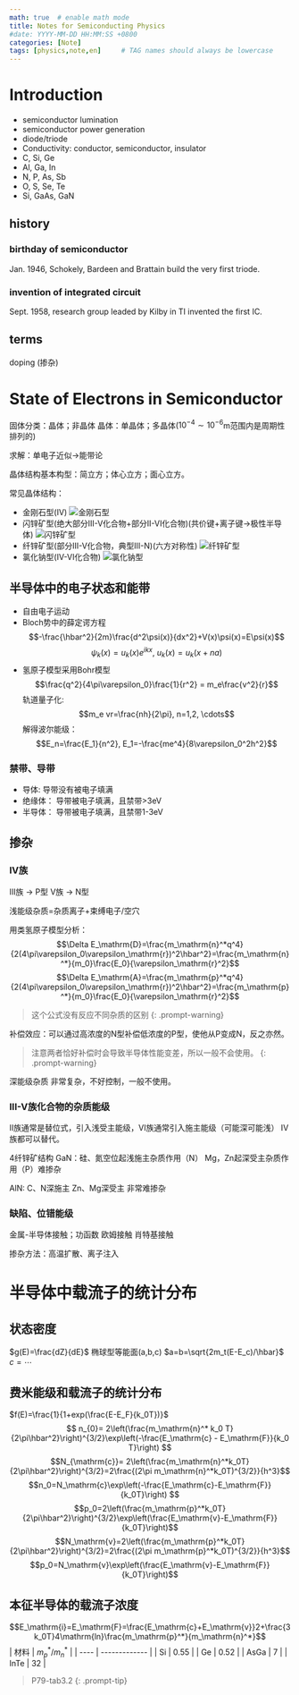 ```yaml
---
math: true  # enable math mode
title: Notes for Semiconducting Physics
#date: YYYY-MM-DD HH:MM:SS +0800
categories: [Note]
tags: [physics,note,en]     # TAG names should always be lowercase
---
```

# Introduction
- semiconductor lumination
- semiconductor power generation
- diode/triode
- Conductivity: conductor, semiconductor, insulator
- C, Si, Ge
- Al, Ga, In
- N, P, As, Sb
- O, S, Se, Te
- Si, GaAs, GaN

## history
### birthday of semiconductor
Jan. 1946, Schokely, Bardeen and Brattain build the very first triode.
### invention of integrated circuit
Sept. 1958, research group leaded by Kilby in TI invented the first IC.

## terms
doping (掺杂)

# State of Electrons in Semiconductor
固体分类：晶体；非晶体
晶体：单晶体；多晶体($10^{-4}\sim10^{-6}$m范围内是周期性排列的)

求解：单电子近似$\rightarrow$能带论

晶体结构基本构型：简立方；体心立方；面心立方。

常见晶体结构：
- 金刚石型(IV)
![金刚石型](/assets/img/Semiconducting-Physics/金刚石型.png)
- 闪锌矿型(绝大部分III-V化合物+部分II-VI化合物)(共价键+离子键$\rightarrow$极性半导体)
![闪锌矿型](/assets/img/Semiconducting-Physics/闪锌矿型.png)
- 纤锌矿型(部分III-V化合物，典型III-N)(六方对称性)
![纤锌矿型](/assets/img/Semiconducting-Physics/纤锌矿型.png)
- 氯化钠型(IV-VI化合物)
![氯化钠型](/assets/img/Semiconducting-Physics/氯化钠型.png)

## 半导体中的电子状态和能带
- 自由电子运动
- Bloch势中的薛定谔方程
  $$-\frac{\hbar^2}{2m}\frac{d^2\psi(x)}{dx^2}+V(x)\psi(x)=E\psi(x)$$
  $$\psi_k(x)=u_k(x)e^{ikx}, \ u_k(x)=u_k(x+na)$$
- 氢原子模型采用Bohr模型
$$\frac{q^2}{4\pi\varepsilon_0}\frac{1}{r^2} = m_e\frac{v^2}{r}$$
轨道量子化:
$$m_e vr=\frac{nh}{2\pi}, n=1,2, \cdots$$
解得波尔能级：
$$E_n=\frac{E_1}{n^2}, E_1=-\frac{me^4}{8\varepsilon_0^2h^2}$$

### 禁带、导带
- 导体: 导带没有被电子填满
- 绝缘体： 导带被电子填满，且禁带>3eV
- 半导体： 导带被电子填满，且禁带1-3eV


## 掺杂
### IV族
III族 $\to$ P型
V族  $\to$ N型

浅能级杂质=杂质离子+束缚电子/空穴

用类氢原子模型分析：
$$\Delta E_\mathrm{D}=\frac{m_\mathrm{n}^*q^4}{2(4\pi\varepsilon_0\varepsilon_\mathrm{r})^2\hbar^2}=\frac{m_\mathrm{n}^*}{m_0}\frac{E_0}{\varepsilon_\mathrm{r}^2}$$
$$\Delta E_\mathrm{A}=\frac{m_\mathrm{p}^*q^4}{2(4\pi\varepsilon_0\varepsilon_\mathrm{r})^2\hbar^2}=\frac{m_\mathrm{p}^*}{m_0}\frac{E_0}{\varepsilon_\mathrm{r}^2}$$

> 这个公式没有反应不同杂质的区别
{: .prompt-warning}

补偿效应：可以通过高浓度的N型补偿低浓度的P型，使他从P变成N，反之亦然。
> 注意两者恰好补偿时会导致半导体性能变差，所以一般不会使用。
{: .prompt-warning}

深能级杂质
非常复杂，不好控制，一般不使用。


### III-V族化合物的杂质能级
II族通常是替位式，引入浅受主能级，VI族通常引入施主能级（可能深可能浅）
IV族都可以替代。

4纤锌矿结构
GaN：硅、氮空位起浅施主杂质作用（N）
     Mg，Zn起深受主杂质作用（P）难掺杂

AlN: C、N深施主
     Zn、Mg深受主
     非常难掺杂

### 缺陷、位错能级
金属-半导体接触；功函数
欧姆接触
肖特基接触

掺杂方法：高温扩散、离子注入

# 半导体中载流⼦的统计分布
## 状态密度
$g(E)=\frac{dZ}{dE}$
椭球型等能面(a,b,c)
$a=b=\sqrt{2m_t(E-E_c)/\hbar}$
$c=\cdots$
## 费⽶能级和载流⼦的统计分布
$f(E)=\frac{1}{1+exp(\frac{E-E_F}{k_0T})}$
$$
n_{0}= 2\left(\frac{m_\mathrm{n}^* k_0 T}{2\pi\hbar^2}\right)^{3/2}\exp\left(-\frac{E_\mathrm{c} - E_\mathrm{F}}{k_0 T}\right) $$
$$N_{\mathrm{c}}= 2\left(\frac{m_\mathrm{n}^*k_0T}{2\pi\hbar^2}\right)^{3/2}=2\frac{(2\pi m_\mathrm{n}^*k_0T)^{3/2}}{h^3}$$
$$n_0=N_\mathrm{c}\exp\left(-\frac{E_\mathrm{c}-E_\mathrm{F}}{k_0T}\right) $$
$$p_0=2\left(\frac{m_\mathrm{p}^*k_0T}{2\pi\hbar^2}\right)^{3/2}\exp\left(\frac{E_\mathrm{v}-E_\mathrm{F}}{k_0T}\right)$$
$$N_\mathrm{v}=2\left(\frac{m_\mathrm{p}^*k_0T}{2\pi\hbar^2}\right)^{3/2}=2\frac{(2\pi m_\mathrm{p}^*k_0T)^{3/2}}{h^3}$$
$$p_0=N_\mathrm{v}\exp\left(\frac{E_\mathrm{v}-E_\mathrm{F}}{k_0T}\right)$$
## 本征半导体的载流⼦浓度
$$E_\mathrm{i}=E_\mathrm{F}=\frac{E_\mathrm{c}+E_\mathrm{v}}2+\frac{3k_0T}4\mathrm{ln}\frac{m_\mathrm{p}^*}{m_\mathrm{n}^*}$$
| 材料 | $m_p^*/m_n^*$ |
| ---- | ------------- |
| Si   | 0.55          |
| Ge   | 0.52          |
| AsGa | 7             |
| InTe | 32            |
> P79-tab3.2
{: .prompt-tip}
